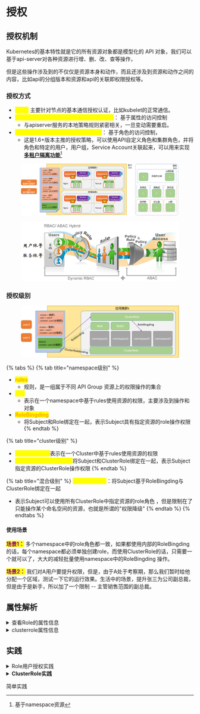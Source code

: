 # 授权

## 授权机制

Kubernetes的基本特性就是它的所有资源对象都是模型化的 API 对象，我们可以基于api-server对各种资源进行增、删、改、查等操作，

但是这些操作涉及到的不仅仅是资源本身和动作，而且还涉及到资源和动作之间的内容，比如api的分组版本和资源和api的关联即权限授权等。

### 授权方式

* <mark style="color:yellow;">**Node**</mark> 主要针对节点的基本通信授权认证，比如kubelet的正常通信。&#x20;
* <mark style="color:yellow;">**ABAC(Attribute Based Access Control)**</mark>： 基于属性的访问控制
  * 与apiserver服务的本地策略规则紧密相关，一旦变动需要重启。&#x20;
* <mark style="color:yellow;">**RBAC(Role Based Access Control)**</mark>： 基于角色的访问控制，
  * 这是1.6+版本主推的授权策略，可以使用API自定义角色和集群角色，并将角色和特定的用户，用户组，Service Account关联起来，可以用来实现[**多租户隔离功能**](#user-content-fn-1)[^1]

<figure><img src="../../../../.gitbook/assets/image (8) (1) (1) (1) (1) (1).png" alt=""><figcaption></figcaption></figure>



<div align="left">

<figure><img src="../../../../.gitbook/assets/image (9) (1) (1) (1) (1) (1).png" alt=""><figcaption></figcaption></figure>

</div>

### 授权级别

<figure><img src="../../../../.gitbook/assets/image (10) (1) (1).png" alt=""><figcaption></figcaption></figure>

{% tabs %}
{% tab title="namespace级别" %}
* <mark style="color:orange;">**rules**</mark>
  * 规则，是一组属于不同 API Group 资源上的权限操作的集合
* <mark style="color:yellow;">**role**</mark>
  * &#x20;表示在一个namespace中基于rules使用资源的权限，主要涉及到操作和对象
* <mark style="color:orange;">**RoleBingding**</mark>&#x20;
  * 将Subject和Role绑定在一起，表示Subject具有指定资源的role操作权限
{% endtab %}

{% tab title="cluster级别" %}
* <mark style="color:yellow;">**ClusterRole：**</mark>表示在一个Cluster中基于rules使用资源的权限&#x20;
* <mark style="color:yellow;">**ClusterRoleBingding：**</mark>将Subject和ClusterRole绑定在一起，表示Subject指定资源的ClusterRole操作权限
{% endtab %}

{% tab title="混合级别" %}
<mark style="color:yellow;">**RoleBingding**</mark>：将Subject基于RoleBingding与ClusterRole绑定在一起&#x20;

* 表示Subject可以使用所有ClusterRole中指定资源的role角色 ，但是限制在了只能操作某个命名空间的资源，也就是所谓的"权限降级"
{% endtab %}
{% endtabs %}

#### 使用场景

<mark style="color:purple;">**场景1：**</mark> 多个namespace中的role角色都一致，如果都使用内部的RoleBingding的话，每个namespace都必须单独创建role，而使用ClusterRole的话，只需要一个就可以了，大大的减轻批量使用namespace中的RoleBingding 操作。&#x20;

<mark style="color:purple;">**场景2：**</mark> 我们对A用户要提升权限，但是，由于A处于考察期，那么我们暂时给他分配一个区域，测试一下它的运行效果。生活中的场景，提升张三为公司副总裁，但是由于是新手，所以加了一个限制 -- 主管销售范围的副总裁。

## 属性解析

<details>

<summary>查看Role的属性信息</summary>

```bash
kubectl explain role
```

对于role来说，其核心的内容主要是rules的权限规则       &#x20;

在这么多rules属性中，最重要的是verbs权限条目，而且所有的属性都是可以以列表的形式累加存在

```yaml
    apiVersion <string>
    kind <string>
    metadata     <Object>
    rules        <[]Object>
      apiGroups             <[]string>
      nonResourceURLs       <[]string>
      resourceNames         <[]string>
      resources             <[]string>
      verbs                 <[]string> -required-  # 最重要
```

### Role核心

[关于api组的信息获取](https://kubernetes.io/docs/reference/#api-reference)

命令行创建role，查看具有pod资源的get、list权限的属性信息

```yaml
# kubectl create role pods-reader --verb=get,list --resource=pods --dry-run -o yaml
```

对于一个role必备的rules来说，他主要有三部分组成：   &#x20;

* <mark style="color:red;">**apiGroups：**</mark>设定包含资源的api组，如果是多个，表示只要属于api组范围中任意资源都可以操作   &#x20;
* <mark style="color:green;">**resources**</mark>：位于apiGroup范围中的某些具体的资源对象   &#x20;
* <mark style="color:purple;">**verbs：**</mark>针对具体资源对象的一些具体操作

```yaml
apiVersion: rbac.authorization.k8s.io/v1
kind: Role
metadata:
  creationTimestamp: null       # 时间信息
  name: pods-reader             # role的名称
rules:                          # 授权规则
- apiGroups:                    # 操作的对象
  - ""                          # 所有权限
  resources:                    # 资源对象
  - pods                        # pod的对象
  verbs:                        # 对pod允许的权限
  - get                         # 获取
  - list                        # 查看
```

</details>

<details>

<summary>clusterrole属性信息</summary>

```bash
# kubectl explain clusterrole
```

clusterrole相对于role的属性多了一个集中控制器的属性aggregationRule，这是一个可选的属性

```bash
aggregationRule     <Object>
apiVersion <string>
kind <string>
metadata     <Object>
rules        <[]Object>
    apiGroups               <[]string>
    nonResourceURLs         <[]string>
    resourceNames           <[]string>
    resources               <[]string>
    verbs                   <[]string> -required-
```

命令行创建clusterrole，查看具有pod资源的get、list权限的属性信息

<pre><code><strong># kubectl create clusterrole myclusterrole --verb=get,list --resource=pods --dry-run -o yaml
</strong></code></pre>

&#x20;ClusterRole与role的配置一样，也由三部分组成：apiGroup、resources、verbs

```yaml
apiVersion: rbac.authorization.k8s.io/v1
kind: ClusterRole
metadata:
  creationTimestamp: null       # 时间信息
  name: myclusterrole           # role的名称
rules:                          # 授权规则
- apiGroups:                    # 操作的对象
  - ""                          # 所有权限
  resources:                    # 资源对象
  - pods                        # pod的对象
  verbs:                        # 对pod允许的权限
  - get                          获取
  - list                          查看
```

</details>

## 实践

<details>

<summary>Role用户授权实践</summary>

```bash
限定用户只能访问命名空间资源
# kubectl create rolebinding super-rolebind --role=myrole --user=superopsmsb
rolebinding.rbac.authorization.k8s.io/super-rolebind created
​
查看资源效果
# kubectl  get pod --kubeconfig=/tmp/superopsmsb.conf
NAME        READY   STATUS    RESTARTS   AGE
nginx-web   1/1     Running   0          56m
# kubectl  get svc --kubeconfig=/tmp/superopsmsb.conf
Error from server (Forbidden): services is forbidden: User "superopsmsb" cannot list resource "services" in API group "" in the namespace "default"
# kubectl  get svc --kubeconfig=/tmp/superopsmsb.conf -n kube-system
Error from server (Forbidden): services is forbidden: User "superopsmsb" cannot list resource "services" in API group "" in the namespace "kube-system"
​
清理授权
# kubectl delete rolebindings super-rolebind
rolebinding.rbac.authorization.k8s.io "super-rolebind" deleted
```



</details>

<details>

<summary><strong>ClusterRole实践</strong></summary>

写一个clusterrole资源文件,允许用户操作 Deployment、Pod、RS 的所有权限

```
# 03_kubernetes_secure_clusterrole.yaml
apiVersion: rbac.authorization.k8s.io/v1
kind: ClusterRole
metadata:
  name: myclusterrole
rules:
- apiGroups: [""]
  resources: ["pods"]
  verbs: ["get", "list", "watch"]
```

```
创建资源对象
[root@kubernetes-master1 /data/kubernetes/secure]# kubectl  apply -f 03_kubernetes_secure_clusterrole.yaml
clusterrole.rbac.authorization.k8s.io/myclusterrole created
```

```
查看效果
[root@kubernetes-master1 /data/kubernetes/secure]# kubectl describe clusterrole myclusterrole
Name:         myclusterrole
Labels:       <none>
Annotations:  <none>
PolicyRule:
  Resources  Non-Resource URLs  Resource Names  Verbs
  ---------  -----------------  --------------  -----
  pods       []                 []              [get list watch]
```

```
限定用户只能访问命名空间资源
[root@kubernetes-master1 /data/kubernetes/secure]# kubectl create clusterrolebinding super-clusterrolebind --clusterrole=myclusterrole --user=superopsmsb
​
查看资源效果
[root@kubernetes-master1 /data/kubernetes/secure]# kubectl  get pod --kubeconfig=/tmp/superopsmsb.conf
NAME        READY   STATUS    RESTARTS   AGE
nginx-web   1/1     Running   0          68m
[root@kubernetes-master1 /data/kubernetes/secure]# kubectl  get svc --kubeconfig=/tmp/superopsmsb.conf
Error from server (Forbidden): services is forbidden: User "superopsmsb" cannot list resource "services" in API group "" in the namespace "default"
[root@kubernetes-master1 /data/kubernetes/secure]# kubectl  get pod --kubeconfig=/tmp/superopsmsb.conf -n kube-system
NAME                                         READY   STATUS    RESTARTS         AGE
coredns-5d555c984-hzq8q                      1/1     Running   0                9h
​
清理授权
[root@kubernetes-master1 /data/kubernetes/secure]# kubectl delete clusterrolebinding super-clusterrolebind
rolebinding.rbac.authorization.k8s.io "super-clusterrolebind" deleted
```



</details>





简单实践

[^1]: 基于namespace资源
